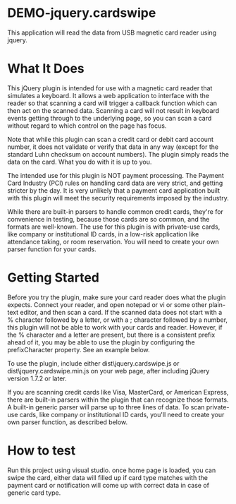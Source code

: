 # DEMO-jquery.cardswipe
This application will read the data from USB magnetic card reader using jquery.

# What It Does
This jQuery plugin is intended for use with a magnetic card reader that simulates a keyboard. It allows a web application to interface with the reader so that scanning a card will trigger a callback function which can then act on the scanned data. Scanning a card will not result in keyboard events getting through to the underlying page, so you can scan a card without regard to which control on the page has focus.

Note that while this plugin can scan a credit card or debit card account number, it does not validate or verify that data in any way (except for the standard Luhn checksum on account numbers). The plugin simply reads the data on the card. What you do with it is up to you.

The intended use for this plugin is NOT payment processing. The Payment Card Industry (PCI) rules on handling card data are very strict, and getting stricter by the day. It is very unlikely that a payment card application built with this plugin will meet the security requirements imposed by the industry.

While there are built-in parsers to handle common credit cards, they're for convenience in testing, because those cards are so common, and the formats are well-known. The use for this plugin is with private-use cards, like company or institutional ID cards, in a low-risk application like attendance taking, or room reservation. You will need to create your own parser function for your cards.

# Getting Started
Before you try the plugin, make sure your card reader does what the plugin expects. Connect your reader, and open notepad or vi or some other plain-text editor, and then scan a card. If the scanned data does not start with a % character followed by a letter, or with a ; character followed by a number, this plugin will not be able to work with your cards and reader. However, if the % character and a letter are present, but there is a consistent prefix ahead of it, you may be able to use the plugin by configuring the prefixCharacter property. See an example below.

To use the plugin, include either dist\jquery.cardswipe.js or dist\jquery.cardswipe.min.js on your web page, after including jQuery version 1.7.2 or later.

If you are scanning credit cards like Visa, MasterCard, or American Express, there are built-in parsers within the plugin that can recognize those formats. A built-in generic parser will parse up to three lines of data. To scan private-use cards, like company or institutional ID cards, you'll need to create your own parser function, as described below.

# How to test
Run this project using visual studio. once home page is loaded, you can swipe the card, either data will filled up if card type matches with the payment card or notification will come up with correct data in case of generic card type.

